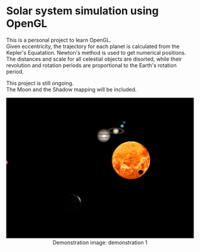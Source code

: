 # Solar system simulation using OpenGL

This is a personal project to learn OpenGL.  
Given eccentricity, the trajectory for each planet is calculated from the Kepler's Equatation. Newton's method is used to get numerical positions. The distances and scale for all celestial objects are disorted, while their revolution and rotation periods are proportional to the Earth's rotation period.

This project is still ongoing.  
The Moon and the Shadow mapping will be included.

<p align="center">
    <img src="./images/demonstration1.png" title="demonstration1">    
    Demonstration image: demonstration 1
</p>
